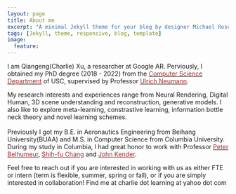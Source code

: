 ```yaml
---
layout: page
title: About me
excerpt: "A minimal Jekyll theme for your blog by designer Michael Rose."
tags: [Jekyll, theme, responsive, blog, template]
image:
  feature:
---
```


I am Qiangeng(Charlie) Xu, a researcher at Google AR. Perviously, I obtained my PhD degree (2018 - 2022) from the <a href="https://www.cs.usc.edu/" target="_blank"><font color="brown">Computer Science Department</font></a> of USC, supervised by Professor <a href="https://sites.usc.edu/cgit/contact/ulrich-neumann/" target="_blank"><font color="brown">Ulrich Neumann</font></a>. 

My research interests and experiences range from Neural Rendering, Digital Human, 3D scene understanding and reconstruction, generative models. I also like to explore meta-learning, constrastive learning, information bottle neck theory and novel learning schemes.  
<br />
Previously I got my B.E. in Aeronautics Engineering from Beihang University(BUAA) and M.S. in Computer Science from Columbia University. During my study in Columbia, I had great honor to work with Professor <a href="https://www.peterbelhumeur.com/" target="_blank"><font color="brown">Peter Belhumeur</font></a>, <a href="https://www.ee.columbia.edu/~sfchang/" target="_blank"><font color="brown">Shih-fu Chang</font></a> and <a href="http://www.cs.columbia.edu/~jrk/" target="_blank"><font color="brown">John Kender</font></a>. 

Feel free to reach out if you are interested in working with us as either FTE or intern (term is flexible, summer, spring or fall), or if you are simply interested in collaboration! Find me at charlie dot learning at yahoo dot com

